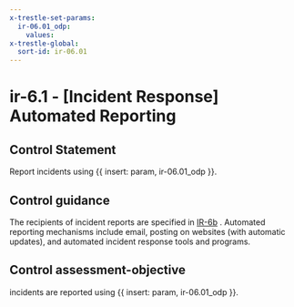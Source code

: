 ```yaml
---
x-trestle-set-params:
  ir-06.01_odp:
    values:
x-trestle-global:
  sort-id: ir-06.01
---
```


# ir-6.1 - \[Incident Response\] Automated Reporting

## Control Statement

Report incidents using {{ insert: param, ir-06.01_odp }}.

## Control guidance

The recipients of incident reports are specified in [IR-6b](#ir-6_smt.b) . Automated reporting mechanisms include email, posting on websites (with automatic updates), and automated incident response tools and programs.

## Control assessment-objective

incidents are reported using {{ insert: param, ir-06.01_odp }}.
